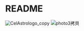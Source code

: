 # README
![CelAstrologo_copy](https://user-images.githubusercontent.com/92965976/147633044-ec3e122d-aa31-41c7-b838-1e2afb7554cf.jpeg)
![photo3拷貝](https://user-images.githubusercontent.com/92965976/147633149-5b916aaa-3e8f-4dc0-8fb4-cc7a08cdcc64.jpeg)



